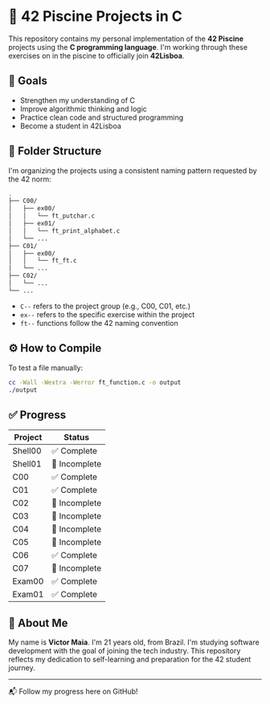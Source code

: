 # 🧠 42 Piscine Projects in C

This repository contains my personal implementation of the **42 Piscine** projects using the **C programming language**. I'm working through these exercises on in the piscine to officially join **42Lisboa**.

## 🎯 Goals

- Strengthen my understanding of C
- Improve algorithmic thinking and logic
- Practice clean code and structured programming
- Become a student in 42Lisboa

## 📁 Folder Structure

I'm organizing the projects using a consistent naming pattern requested by the 42 norm:

```bash
.
├── C00/
│   ├── ex00/
│   │   └── ft_putchar.c
│   ├── ex01/
│   │   └── ft_print_alphabet.c
│   └── ...
├── C01/
│   ├── ex00/
│   │   └── ft_ft.c
│   └── ...
├── C02/
│   └── ...
└── ...
```

- `C--` refers to the project group (e.g., C00, C01, etc.)
- `ex--` refers to the specific exercise within the project
- `ft--` functions follow the 42 naming convention

## ⚙️ How to Compile

To test a file manually:

```bash
cc -Wall -Wextra -Werror ft_function.c -o output
./output
```

## ✅ Progress

| Project | Status       |
|---------|--------------|
| Shell00    | ✅ Complete |
| Shell01    | 🔧 Incomplete |
| C00     | ✅ Complete |
| C01     | ✅ Complete |
| C02     | 🔧 Incomplete |
| C03     | 🔧 Incomplete |
| C04    | 🔧 Incomplete |
| C05    | 🔧 Incomplete |
| C06     | ✅ Complete |
| C07    | 🔧 Incomplete |
| Exam00     | ✅ Complete |
| Exam01     | ✅ Complete |

## 👤 About Me

My name is **Victor Maia**. I'm 21 years old, from Brazil. I'm studying software development with the goal of joining the tech industry. This repository reflects my dedication to self-learning and preparation for the 42 student journey.

---

📬 Follow my progress here on GitHub!  

